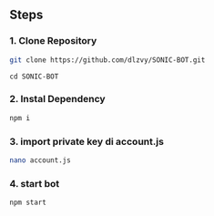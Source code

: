 
## Steps

### 1. Clone Repository

```bash
git clone https://github.com/dlzvy/SONIC-BOT.git
```

```
cd SONIC-BOT
```

### 2. Instal Dependency

```bash
npm i
```

### 3. import private key di  account.js

```bash
nano account.js
```

### 4. start bot

```bash
npm start

```


